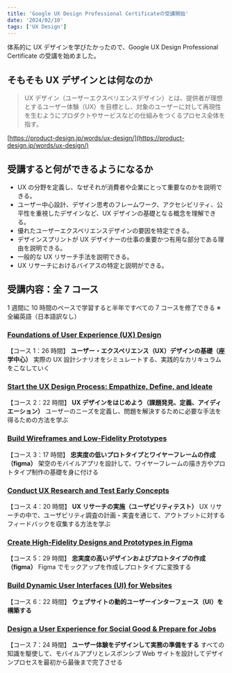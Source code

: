 ```yaml
---
title: 'Google UX Design Professional Certificateの受講開始'
date: '2024/02/10'
tags: ['UX Design']
---
```


体系的に UX デザインを学びたかったので、Google UX Design Professional Certificate の受講を始めました。

## そもそも UX デザインとは何なのか

> UX デザイン（ユーザーエクスペリエンスデザイン）とは、提供者が理想とするユーザー体験（UX）を目標とし、対象のユーザーに対して再現性を生むようにプロダクトやサービスなどの仕組みをつくるプロセス全体を指す。

[https://product-design.jp/words/ux-design/](https://product-design.jp/words/ux-design/)

## 受講すると何ができるようになるか

- UX の分野を定義し、なぜそれが消費者や企業にとって重要なのかを説明できる。
- ユーザー中心設計、デザイン思考のフレームワーク、アクセシビリティ、公平性を重視したデザインなど、UX デザインの基礎となる概念を理解できる。
- 優れたユーザーエクスペリエンスデザインの要因を特定できる。
- デザインスプリントが UX デザイナーの仕事の重要かつ有用な部分である理由を説明できる。
- 一般的な UX リサーチ手法を説明できる。
- UX リサーチにおけるバイアスの特定と説明ができる。

## 受講内容：全 7 コース

1 週間に 10 時間のペースで学習すると半年ですべての 7 コースを修了できる
※全編英語（日本語訳なし）

### [Foundations of User Experience (UX) Design](https://www.coursera.org/learn/foundations-user-experience-design?specialization=google-ux-design)

【コース 1：26 時間】
**ユーザー・エクスペリエンス（UX）デザインの基礎（座学中心）**
実際の UX 設計シナリオをシミュレートする、実践的なカリキュラムをこなしていく

### [Start the UX Design Process: Empathize, Define, and Ideate](https://www.coursera.org/learn/start-ux-design-process?specialization=google-ux-design)

【コース 2：22 時間】
**UX デザインをはじめよう（課題発見、定義、アイディエーション）**
ユーザーのニーズを定義し、問題を解決するために必要な手法を得るための方法を学ぶ

### [Build Wireframes and Low-Fidelity Prototypes](https://www.coursera.org/learn/wireframes-low-fidelity-prototypes?specialization=google-ux-design)

【コース 3：17 時間】
**忠実度の低いプロトタイプとワイヤーフレームの作成（figma）**
架空のモバイルアプリを設計して、ワイヤーフレームの描き方やプロトタイプ制作の基礎を身に付ける

### [Conduct UX Research and Test Early Concepts](https://www.coursera.org/learn/conduct-ux-research?specialization=google-ux-design)

【コース 4：20 時間】
**UX リサーチの実施（ユーザビリティテスト）**
UX リサーチの中で、ユーザビリティ調査の計画・実査を通じて、アウトプットに対するフィードバックを収集する方法を学ぶ

### [Create High-Fidelity Designs and Prototypes in Figma](https://www.coursera.org/learn/high-fidelity-designs-prototype?specialization=google-ux-design)

【コース 5：29 時間】
**忠実度の高いデザインおよびプロトタイプの作成（figma）**
Figma でモックアップを作成しプロトタイプに変換する

### [Build Dynamic User Interfaces (UI) for Websites](https://www.coursera.org/learn/responsive-web-design-adobe-xd?specialization=google-ux-design)

【コース 6：22 時間】
**ウェブサイトの動的ユーザーインターフェース（UI）を構築する**

### [Design a User Experience for Social Good & Prepare for Jobs](https://www.coursera.org/learn/ux-design-jobs?specialization=google-ux-design)

【コース 7：24 時間】
**ユーザー体験をデザインして実務の準備をする**
すべての知識を駆使して、モバイルアプリとレスポンシブ Web サイトを設計してデザインプロセスを最初から最後まで完了させる
